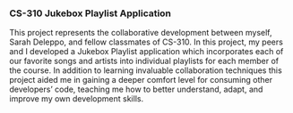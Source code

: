 ### CS-310 Jukebox Playlist Application
This project represents the collaborative development between myself, Sarah Deleppo, and fellow classmates of CS-310. In this project, my peers and I developed a Jukebox Playlist application which incorporates each of our favorite songs and artists into individual playlists for each member of the course. In addition to learning invaluable collaboration techniques this project aided me in gaining a deeper comfort level for consuming other developers’ code, teaching me how to better understand, adapt, and improve my own development skills.
